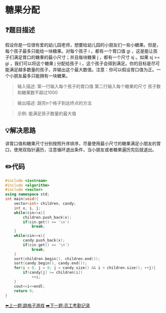 # 糖果分配

## :question:题目描述
假设你是一位很有爱的幼儿园老师，想要给幼儿园的小朋友们一些小糖果。但是，每个孩子最多只能给一块糖果。对每个孩子 i ，都有一个胃口值 gi ，这是能让孩子们满足胃口的糖果的最小尺寸；并且每块糖果 j ，都有一个尺寸 sj 。如果 sj >= gi ，我们可以将这个糖果 j 分配给孩子 i ，这个孩子会得到满足。你的目标是尽可能满足越多数量的孩子，并输出这个最大数值。注意：你可以假设胃口值为正。一个小朋友最多只能拥有一块糖果。

>输入描述:
第一行输入每个孩子的胃口值
第二行输入每个糖果的尺寸
孩子数和糖果数不超过1000

>输出描述:
跳完n个格子到达终点的方法

>示例:
能满足孩子数量的最大值

## :bulb:解决思路
讲胃口值和糖果尺寸分别按照升序排序，尽量使用最小尺寸的糖果满足小朋友的胃口，使用双指针遍历，注意循环退出条件，当小朋友或者糖果遍历完后就退出。

## :pencil2:代码
```c++
#include <iostream>
#include <algorithm>
#include <vector>
using namespace std;
int main(void){
    vector<int> children, candy;
    int x, i, j;
    while(cin>>x){
        children.push_back(x);
        if(cin.get() == '\n')
            break;
    }
    while(cin>>x){
        candy.push_back(x);
        if(cin.get() == '\n')
            break;
    }
    sort(children.begin(), children.end());
    sort(candy.begin(), candy.end());
    for(i = 0, j = 0; j < candy.size() && i < children.size(); ++j){
        if(candy[j] >= children[i])
            ++i;
    }
    cout<<i<<endl;
    return 0;
}
```
[:arrow_left:上一题:跳格子游戏](JumpStair.md)
[:arrow_right:下一题:员工考勤记录](AttendanceRecord.md)